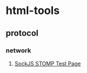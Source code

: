 # html-tools
## protocol
### network
1. [SockJS STOMP Test Page](./protocol/network/sockjs-stomp-test.html)